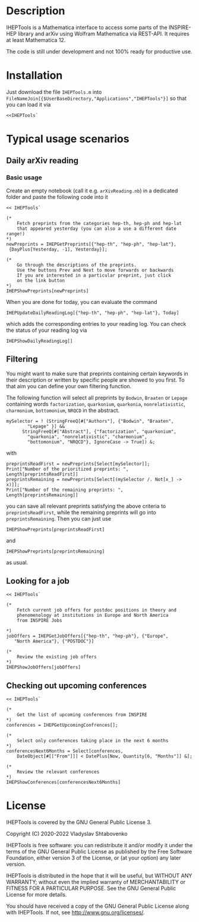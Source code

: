 # Description

IHEPTools is a Mathematica interface to access some parts of the INSPIRE-HEP
library and arXiv using Wolfram Mathematica via REST-API. It requires at least Mathematica 12.

The code is still under development and not 100% ready for productive use.



# Installation

Just download the file `IHEPTools.m` into `FileNameJoin[{$UserBaseDirectory,"Applications","IHEPTools"}]`
so that you can load it via

```
<<IHEPTools`
```

# Typical usage scenarios

## Daily arXiv reading

### Basic usage

Create an empty notebook (call it e.g. `arXivReading.nb`) in a dedicated folder and paste the following code into it

```
<< IHEPTools`
```

```
(*
    Fetch preprints from the categories hep-th, hep-ph and hep-lat
    that appeared yesterday (you can also a use a different date range!)
*)
newPreprints = IHEPGetPreprints[{"hep-th", "hep-ph", "hep-lat"},
 {DayPlus[Yesterday, -1], Yesterday}];
```

```
(*
    Go through the descriptions of the preprints. 
    Use the buttons Prev and Next to move forwards or backwards
    If you are interested in a particular preprint, just click 
    on the link button
*)
IHEPShowPreprints[newPreprints]
```

When you are done for today, you can evaluate the command

```
IHEPUpdateDailyReadingLog[{"hep-th", "hep-ph", "hep-lat"}, Today]
```
which adds the corresponding entries to your reading log. You can
check the status of your reading log via

```
IHEPShowDailyReadingLog[]
```
  
## Filtering
You might want to make sure that preprints containing certain keywords in their description or written by specific people are showed to you first. To that aim you can define your own filtering function.

The following function will select all preprints by `Bodwin`, `Braaten` or `Lepage` containing words `factorization`, `quarkonium`, `quarkonia`, `nonrelativistic`, `charmonium`, `bottomonium`, `NRQCD` in the abstract.
```
mySelector = ! (StringFreeQ[#["Authors"], {"Bodwin", "Braaten", 
        "Lepage" }] && 
      StringFreeQ[#["Abstract"], {"factorization", "quarkonium", 
        "quarkonia", "nonrelativistic", "charmonium", 
        "bottomonium", "NRQCD"}, IgnoreCase -> True]) &;
```
with
```
preprintsReadFirst = newPreprints[Select[mySelector]];
Print["Number of the prioritized preprints: ", Length[preprintsReadFirst]]
preprintsRemaining = newPreprints[Select[(mySelector /. Not[x_] -> x)]];
Print["Number of the remaining preprints: ", Length[preprintsRemaining]]
```
you can save all relevant preprints satisfying the above criteria to
`preprintsReadFirst`, while the remaining preprints will go into `preprintsRemaining`. Then you can just use 

```
IHEPShowPreprints[preprintsReadFirst]
```
and
```
IHEPShowPreprints[preprintsRemaining]
```
as usual.

## Looking for a job

```
<< IHEPTools`
```

```
(*
    Fetch current job offers for postdoc positions in theory and
    phenomenology at institutions in Europe and North America
    from INSPIRE Jobs

*)
jobOffers = IHEPGetJobOffers[{"hep-th", "hep-ph"}, {"Europe", 
   "North America"}, {"POSTDOC"}]
```

```
(*
    Review the existing job offers
*)
IHEPShowJobOffers[jobOffers]
```

## Checking out upcoming conferences

```
<< IHEPTools`
```


```
(*
    Get the list of upcoming conferences from INSPIRE
*)
conferences = IHEPGetUpcomingConfrences[];
```


```
(*
    Select only conferences taking place in the next 6 months
*)
conferencesNext6Months = Select[conferences, 
    DateObject[#[["From"]]] < DatePlus[Now, Quantity[6, "Months"]] &];
```

```
(*
    Review the relevant conferences
*)
IHEPShowConferences[conferencesNext6Months]
```
# License

IHEPTools is covered by the GNU General Public License 3.

Copyright (C) 2020-2022 Vladyslav Shtabovenko

IHEPTools is free software: you can redistribute it and/or modify
it under the terms of the GNU General Public License as
published by the Free Software Foundation, either version 3 of
the License, or (at your option) any later version.

IHEPTools is distributed in the hope that it will be useful,
but WITHOUT ANY WARRANTY; without even the implied warranty of
MERCHANTABILITY or FITNESS FOR A PARTICULAR PURPOSE.  See the
GNU General Public License for more details.

You should have received a copy of the GNU General Public License
along with IHEPTools.  If not, see <http://www.gnu.org/licenses/>.